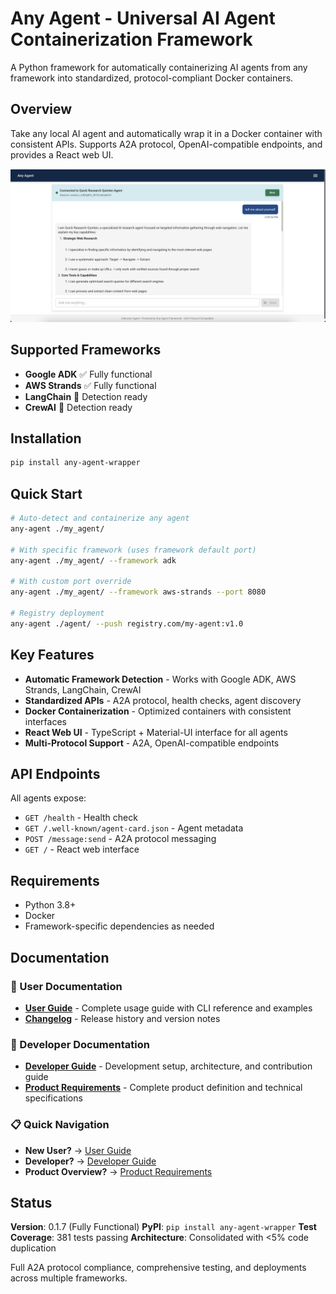 # Any Agent - Universal AI Agent Containerization Framework

A Python framework for automatically containerizing AI agents from any framework into standardized, protocol-compliant Docker containers.

## Overview

Take any local AI agent and automatically wrap it in a Docker container with consistent APIs. Supports A2A protocol, OpenAI-compatible endpoints, and provides a React web UI.

![any-agent-UI.png](https://raw.githubusercontent.com/Open-Agent-Tools/any-agent/main/docs/any-agent-UI.png)

## Supported Frameworks

- **Google ADK** ✅ Fully functional
- **AWS Strands** ✅ Fully functional
- **LangChain** 🔄 Detection ready
- **CrewAI** 🔄 Detection ready

## Installation

```bash
pip install any-agent-wrapper
```

## Quick Start

```bash
# Auto-detect and containerize any agent
any-agent ./my_agent/

# With specific framework (uses framework default port)
any-agent ./my_agent/ --framework adk

# With custom port override
any-agent ./my_agent/ --framework aws-strands --port 8080

# Registry deployment
any-agent ./agent/ --push registry.com/my-agent:v1.0
```

## Key Features

- **Automatic Framework Detection** - Works with Google ADK, AWS Strands, LangChain, CrewAI
- **Standardized APIs** - A2A protocol, health checks, agent discovery
- **Docker Containerization** - Optimized containers with consistent interfaces
- **React Web UI** - TypeScript + Material-UI interface for all agents
- **Multi-Protocol Support** - A2A, OpenAI-compatible endpoints

## API Endpoints

All agents expose:
- `GET /health` - Health check
- `GET /.well-known/agent-card.json` - Agent metadata
- `POST /message:send` - A2A protocol messaging
- `GET /` - React web interface

## Requirements

- Python 3.8+
- Docker
- Framework-specific dependencies as needed

## Documentation

### 📖 User Documentation
- **[User Guide](docs/user_guide.md)** - Complete usage guide with CLI reference and examples
- **[Changelog](docs/changelog.md)** - Release history and version notes

### 🔧 Developer Documentation
- **[Developer Guide](docs/developer_guide.md)** - Development setup, architecture, and contribution guide
- **[Product Requirements](PRD/README.md)** - Complete product definition and technical specifications

### 📋 Quick Navigation
- **New User?** → [User Guide](docs/user_guide.md)
- **Developer?** → [Developer Guide](docs/developer_guide.md)
- **Product Overview?** → [Product Requirements](PRD/README.md)

## Status

**Version**: 0.1.7 (Fully Functional)
**PyPI**: `pip install any-agent-wrapper`
**Test Coverage**: 381 tests passing
**Architecture**: Consolidated with <5% code duplication

Full A2A protocol compliance, comprehensive testing, and deployments across multiple frameworks.